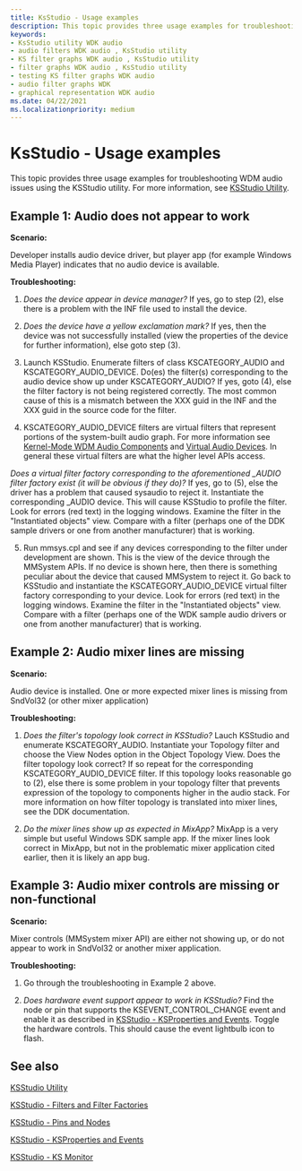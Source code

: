 ```yaml
---
title: KsStudio - Usage examples
description: This topic provides three usage examples for troubleshooting WDM audio issues using  the KSStudio utility.
keywords:
- KsStudio utility WDK audio
- audio filters WDK audio , KsStudio utility
- KS filter graphs WDK audio , KsStudio utility
- filter graphs WDK audio , KsStudio utility
- testing KS filter graphs WDK audio
- audio filter graphs WDK
- graphical representation WDK audio
ms.date: 04/22/2021
ms.localizationpriority: medium
---
```


# KsStudio - Usage examples

This topic provides three usage examples for troubleshooting WDM audio issues using  the KSStudio utility. For more information, see [KSStudio Utility](ksstudio-utility.md).

## Example 1: Audio does not appear to work 

**Scenario:** 

Developer installs audio device driver, but player app (for example Windows Media Player) indicates that no audio device is available. 

**Troubleshooting:** 

1) *Does the device appear in device manager?* If yes, go to step (2), else there is a problem with the INF file used to install the device. 

2) *Does the device have a yellow exclamation mark?* If yes, then the device was not successfully installed (view the properties of the device for further information), else goto step (3). 

3) Launch KSStudio. Enumerate filters of class KSCATEGORY_AUDIO and KSCATEGORY_AUDIO_DEVICE. Do(es) the filter(s) corresponding to the audio device show up under KSCATEGORY_AUDIO? If yes, goto (4), else the filter factory is not being registered correctly. The most common cause of this is a mismatch between the XXX guid in the INF and the XXX guid in the source code for the filter. 

4) KSCATEGORY_AUDIO_DEVICE filters are virtual filters that represent portions of the system-built audio graph. For more information see [Kernel-Mode WDM Audio Components](kernel-mode-wdm-audio-components.md) and [Virtual Audio Devices](virtual-audio-devices.md). In general these virtual filters are what the higher level APIs access. 

*Does a virtual filter factory corresponding to the aforementioned _AUDIO filter factory exist (it will be obvious if they do)?* If yes, go to (5), else the driver has a problem that caused sysaudio to reject it. Instantiate the corresponding _AUDIO device. This will cause KSStudio to profile the filter. Look for errors (red text) in the logging windows. Examine the filter in the "Instantiated objects" view. Compare with a filter (perhaps one of the DDK sample drivers or one from another manufacturer) that is working. 

5) Run mmsys.cpl and see if any devices corresponding to the filter under development are shown. This is the view of the device through the MMSystem APIs. If no device is shown here, then there is something peculiar about the device that caused MMSystem to reject it. Go back to KSStudio and instantiate the KSCATEGORY_AUDIO_DEVICE virtual filter factory corresponding to your device. Look for errors (red text) in the logging windows. Examine the filter in the "Instantiated objects" view. Compare with a filter (perhaps one of the WDK sample audio drivers or one from another manufacturer) that is working. 

## Example 2: Audio mixer lines are missing 

**Scenario:** 

Audio device is installed. One or more expected mixer lines is missing from SndVol32 (or other mixer application) 

**Troubleshooting:** 

1) *Does the filter's topology look correct in KSStudio?* Lauch KSStudio and enumerate KSCATEGORY_AUDIO. Instantiate your Topology filter and choose the View Nodes option in the Object Topology View. Does the filter topology look correct? If so repeat for the corresponding KSCATEGORY_AUDIO_DEVICE filter. If this topology looks reasonable go to (2), else there is some problem in your topology filter that prevents expression of the topology to components higher in the audio stack. For more information on how filter topology is translated into mixer lines, see the DDK documentation. 

2) *Do the mixer lines show up as expected in MixApp?* MixApp is a very simple but useful Windows SDK sample app. If the mixer lines look correct in MixApp, but not in the problematic mixer application cited earlier, then it is likely an app bug. 

## Example 3: Audio mixer controls are missing or non-functional 

**Scenario:** 

Mixer controls (MMSystem mixer API) are either not showing up, or do not appear to work in SndVol32 or another mixer application. 

**Troubleshooting:** 

1) Go through the troubleshooting in Example 2 above. 

2) *Does hardware event support appear to work in KSStudio?* Find the node or pin that supports the KSEVENT_CONTROL_CHANGE event and enable it as described in [KSStudio - KSProperties and Events](ksstudio-utility-ksproperties-and-events.md). Toggle the hardware controls. This should cause the event lightbulb icon to flash. 


## See also

[KSStudio Utility](ksstudio-utility.md)

[KSStudio - Filters and Filter Factories](ksstudio-utility-filters-and-filter-factories.md)

[KSStudio - Pins and Nodes](ksstudio-utility-pins-and-nodes.md)

[KSStudio - KSProperties and Events](ksstudio-utility-ksproperties-and-events.md)

[KSStudio - KS Monitor](ksstudio-utility-ks-monitor.md)

 




